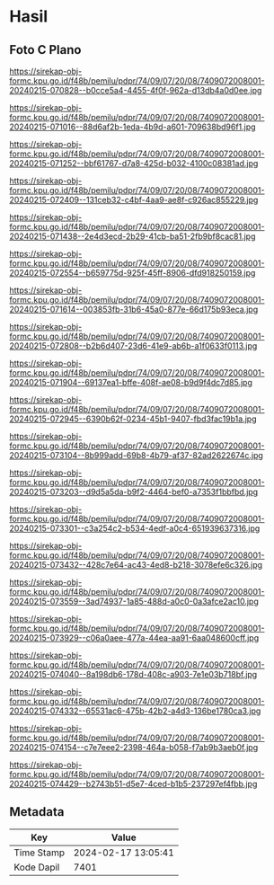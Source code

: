 # Hasil

## Foto C Plano

https://sirekap-obj-formc.kpu.go.id/f48b/pemilu/pdpr/74/09/07/20/08/7409072008001-20240215-070828--b0cce5a4-4455-4f0f-962a-d13db4a0d0ee.jpg

https://sirekap-obj-formc.kpu.go.id/f48b/pemilu/pdpr/74/09/07/20/08/7409072008001-20240215-071016--88d6af2b-1eda-4b9d-a601-709638bd96f1.jpg

https://sirekap-obj-formc.kpu.go.id/f48b/pemilu/pdpr/74/09/07/20/08/7409072008001-20240215-071252--bbf61767-d7a8-425d-b032-4100c08381ad.jpg

https://sirekap-obj-formc.kpu.go.id/f48b/pemilu/pdpr/74/09/07/20/08/7409072008001-20240215-072409--131ceb32-c4bf-4aa9-ae8f-c926ac855229.jpg

https://sirekap-obj-formc.kpu.go.id/f48b/pemilu/pdpr/74/09/07/20/08/7409072008001-20240215-071438--2e4d3ecd-2b29-41cb-ba51-2fb9bf8cac81.jpg

https://sirekap-obj-formc.kpu.go.id/f48b/pemilu/pdpr/74/09/07/20/08/7409072008001-20240215-072554--b659775d-925f-45ff-8906-dfd918250159.jpg

https://sirekap-obj-formc.kpu.go.id/f48b/pemilu/pdpr/74/09/07/20/08/7409072008001-20240215-071614--003853fb-31b6-45a0-877e-66d175b93eca.jpg

https://sirekap-obj-formc.kpu.go.id/f48b/pemilu/pdpr/74/09/07/20/08/7409072008001-20240215-072808--b2b6d407-23d6-41e9-ab6b-a1f0633f0113.jpg

https://sirekap-obj-formc.kpu.go.id/f48b/pemilu/pdpr/74/09/07/20/08/7409072008001-20240215-071904--69137ea1-bffe-408f-ae08-b9d9f4dc7d85.jpg

https://sirekap-obj-formc.kpu.go.id/f48b/pemilu/pdpr/74/09/07/20/08/7409072008001-20240215-072945--6390b62f-0234-45b1-9407-fbd3fac19b1a.jpg

https://sirekap-obj-formc.kpu.go.id/f48b/pemilu/pdpr/74/09/07/20/08/7409072008001-20240215-073104--8b999add-69b8-4b79-af37-82ad2622674c.jpg

https://sirekap-obj-formc.kpu.go.id/f48b/pemilu/pdpr/74/09/07/20/08/7409072008001-20240215-073203--d9d5a5da-b9f2-4464-bef0-a7353f1bbfbd.jpg

https://sirekap-obj-formc.kpu.go.id/f48b/pemilu/pdpr/74/09/07/20/08/7409072008001-20240215-073301--c3a254c2-b534-4edf-a0c4-651939637316.jpg

https://sirekap-obj-formc.kpu.go.id/f48b/pemilu/pdpr/74/09/07/20/08/7409072008001-20240215-073432--428c7e64-ac43-4ed8-b218-3078efe6c326.jpg

https://sirekap-obj-formc.kpu.go.id/f48b/pemilu/pdpr/74/09/07/20/08/7409072008001-20240215-073559--3ad74937-1a85-488d-a0c0-0a3afce2ac10.jpg

https://sirekap-obj-formc.kpu.go.id/f48b/pemilu/pdpr/74/09/07/20/08/7409072008001-20240215-073929--c06a0aee-477a-44ea-aa91-6aa048600cff.jpg

https://sirekap-obj-formc.kpu.go.id/f48b/pemilu/pdpr/74/09/07/20/08/7409072008001-20240215-074040--8a198db6-178d-408c-a903-7e1e03b718bf.jpg

https://sirekap-obj-formc.kpu.go.id/f48b/pemilu/pdpr/74/09/07/20/08/7409072008001-20240215-074332--65531ac6-475b-42b2-a4d3-136be1780ca3.jpg

https://sirekap-obj-formc.kpu.go.id/f48b/pemilu/pdpr/74/09/07/20/08/7409072008001-20240215-074154--c7e7eee2-2398-464a-b058-f7ab9b3aeb0f.jpg

https://sirekap-obj-formc.kpu.go.id/f48b/pemilu/pdpr/74/09/07/20/08/7409072008001-20240215-074429--b2743b51-d5e7-4ced-b1b5-237297ef4fbb.jpg


## Metadata

| Key        | Value               |
| ---------- | ------------------- |
| Time Stamp | 2024-02-17 13:05:41 |
| Kode Dapil | 7401                |



